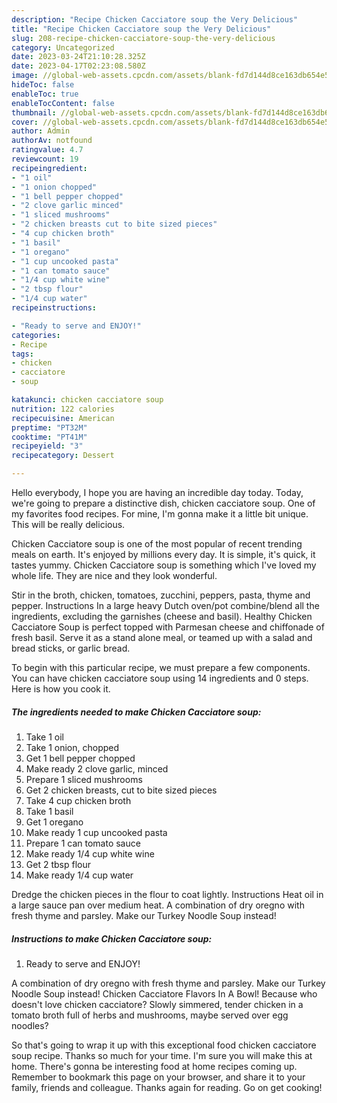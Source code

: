 ```yaml
---
description: "Recipe Chicken Cacciatore soup the Very Delicious"
title: "Recipe Chicken Cacciatore soup the Very Delicious"
slug: 208-recipe-chicken-cacciatore-soup-the-very-delicious
category: Uncategorized
date: 2023-03-24T21:10:28.325Z
date: 2023-04-17T02:23:08.580Z
image: //global-web-assets.cpcdn.com/assets/blank-fd7d144d8ce163db654e5a02c40b08a2775adb7897d16e4062681dc7e1b2800f.png
hideToc: false
enableToc: true
enableTocContent: false
thumbnail: //global-web-assets.cpcdn.com/assets/blank-fd7d144d8ce163db654e5a02c40b08a2775adb7897d16e4062681dc7e1b2800f.png
cover: //global-web-assets.cpcdn.com/assets/blank-fd7d144d8ce163db654e5a02c40b08a2775adb7897d16e4062681dc7e1b2800f.png
author: Admin
authorAv: notfound
ratingvalue: 4.7
reviewcount: 19
recipeingredient:
- "1 oil"
- "1 onion chopped"
- "1 bell pepper chopped"
- "2 clove garlic minced"
- "1 sliced mushrooms"
- "2 chicken breasts cut to bite sized pieces"
- "4 cup chicken broth"
- "1 basil"
- "1 oregano"
- "1 cup uncooked pasta"
- "1 can tomato sauce"
- "1/4 cup white wine"
- "2 tbsp flour"
- "1/4 cup water"
recipeinstructions:

- "Ready to serve and ENJOY!"
categories:
- Recipe
tags:
- chicken
- cacciatore
- soup

katakunci: chicken cacciatore soup 
nutrition: 122 calories
recipecuisine: American
preptime: "PT32M"
cooktime: "PT41M"
recipeyield: "3"
recipecategory: Dessert

---
```



Hello everybody, I hope you are having an incredible day today. Today, we're going to prepare a distinctive dish, chicken cacciatore soup. One of my favorites food recipes. For mine, I'm gonna make it a little bit unique. This will be really delicious.

Chicken Cacciatore soup is one of the most popular of recent trending meals on earth. It's enjoyed by millions every day. It is simple, it's quick, it tastes yummy. Chicken Cacciatore soup is something which I've loved my whole life. They are nice and they look wonderful.

Stir in the broth, chicken, tomatoes, zucchini, peppers, pasta, thyme and pepper. Instructions In a large heavy Dutch oven/pot combine/blend all the ingredients, excluding the garnishes (cheese and basil). Healthy Chicken Cacciatore Soup is perfect topped with Parmesan cheese and chiffonade of fresh basil. Serve it as a stand alone meal, or teamed up with a salad and bread sticks, or garlic bread.


To begin with this particular recipe, we must prepare a few components. You can have chicken cacciatore soup using 14 ingredients and 0 steps. Here is how you cook it.

<!--inarticleads1-->

##### The ingredients needed to make Chicken Cacciatore soup:

1. Take 1 oil
1. Take 1 onion, chopped
1. Get 1 bell pepper chopped
1. Make ready 2 clove garlic, minced
1. Prepare 1 sliced mushrooms
1. Get 2 chicken breasts, cut to bite sized pieces
1. Take 4 cup chicken broth
1. Take 1 basil
1. Get 1 oregano
1. Make ready 1 cup uncooked pasta
1. Prepare 1 can tomato sauce
1. Make ready 1/4 cup white wine
1. Get 2 tbsp flour
1. Make ready 1/4 cup water


Dredge the chicken pieces in the flour to coat lightly. Instructions Heat oil in a large sauce pan over medium heat. A combination of dry oregno with fresh thyme and parsley. Make our Turkey Noodle Soup instead! 

<!--inarticleads2-->

##### Instructions to make Chicken Cacciatore soup:


1. Ready to serve and ENJOY!

A combination of dry oregno with fresh thyme and parsley. Make our Turkey Noodle Soup instead! Chicken Cacciatore Flavors In A Bowl! Because who doesn&#39;t love chicken cacciatore? Slowly simmered, tender chicken in a tomato broth full of herbs and mushrooms, maybe served over egg noodles? 

So that's going to wrap it up with this exceptional food chicken cacciatore soup recipe. Thanks so much for your time. I'm sure you will make this at home. There's gonna be interesting food at home recipes coming up. Remember to bookmark this page on your browser, and share it to your family, friends and colleague. Thanks again for reading. Go on get cooking!
